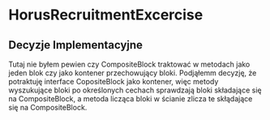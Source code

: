 # HorusRecruitmentExcercise
## Decyzje Implementacyjne
Tutaj nie byłem pewien czy CompositeBlock traktować w metodach jako jeden blok czy jako kontener przechowujący bloki. 
Podjąłemm decyzję, że potraktuję interface CopositeBlock jako kontener, więc metody wyszukujące bloki po określonych cechach sprawdzają bloki składające się na CompositeBlock, 
a metoda licząca bloki w ścianie zlicza te skłądające się na CompositeBlock.
